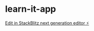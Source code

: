# learn-it-app

[Edit in StackBlitz next generation editor ⚡️](https://stackblitz.com/~/github.com/BipinBhandari/learn-it-app)